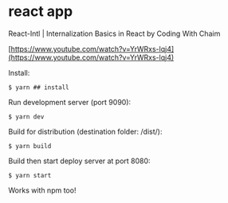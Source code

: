 # react app

React-Intl | Internalization Basics in React by Coding With Chaim

[https://www.youtube.com/watch?v=YrWRxs-lqj4](https://www.youtube.com/watch?v=YrWRxs-lqj4)

Install:
```
$ yarn ## install
```

Run development server (port 9090):
```
$ yarn dev
```
Build for distribution (destination folder: /dist/):
```
$ yarn build
```
Build then start deploy server at port 8080:
```
$ yarn start
```

Works with npm too!

